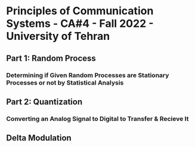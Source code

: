<h1> Principles of Communication Systems - CA#4 - Fall 2022 - University of Tehran </h1>
<h2> Part 1: Random Process </h2>
<h3> Determining if Given Random Processes are Stationary Processes or not by Statistical Analysis </h3>
<h2> Part 2: Quantization </h2>
<h3> Converting an Analog Signal to Digital to Transfer & Recieve It </h3>
<h2> Delta Modulation </h2>
